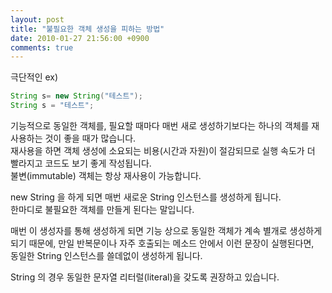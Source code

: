 ```yaml
---
layout: post
title: "불필요한 객체 생성을 피하는 방법"
date: 2010-01-27 21:56:00 +0900
comments: true
---
```


극단적인 ex)
```java
String s= new String("테스트");
String s = "테스트";
```

기능적으로 동일한 객체를, 필요할 때마다 매번 새로 생성하기보다는 하나의 객체를 재사용하는 것이 좋을 때가 많습니다.  
재사용을 하면 객체 생성에 소요되는 비용(시간과 자원)이 절감되므로 실행 속도가 더 빨라지고 코드도 보기 좋게 작성됩니다.   
불변(immutable) 객체는 항상 재사용이 가능합니다.  

new String 을 하게 되면 매번 새로운 String 인스턴스를 생성하게 됩니다.     
한마디로 불필요한 객체를 만들게 된다는 말입니다.  

매번 이 생성자를 통해 생성하게 되면 기능 상으로 동일한 객체가 계속 별개로 생성하게 되기 때문에, 만일 반복문이나 자주 호출되는 메소드 안에서 이런 문장이 실행된다면,  
동일한 String 인스턴스를 쓸데없이 생성하게 됩니다.

String 의 경우 동일한 문자열 리터럴(literal)을 갖도록 권장하고 있습니다.  

